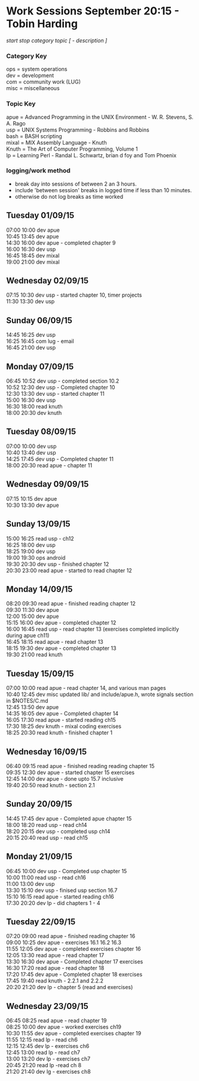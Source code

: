 Work Sessions September 20:15 - Tobin Harding  
============================================  
_start stop category topic [ - description ]_  
  
### Category Key #  
ops = system operations    
dev = development    
com = community work (LUG)    
misc = miscellaneous    
  
### Topic Key #  
apue = Advanced Programming in the UNIX Environment - W. R. Stevens, S. A. Rago    
usp = UNIX Systems Programming - Robbins and Robbins    
bash = BASH scripting    
mixal = MIX Assembly Language - Knuth  
Knuth = The Art of Computer Programming, Volume 1  
lp = Learning Perl - Randal L. Schwartz, brian d foy and Tom Phoenix  
  
### logging/work method #  
* break day into sessions of between 2 an 3 hours.    
* include 'between session' breaks in logged time if less than 10 minutes.    
* otherwise do not log breaks as time worked    
  
Tuesday 01/09/15  
---------------  
07:00 10:00 dev apue  
10:45 13:45 dev apue  
14:30 16:00 dev apue - completed chapter 9  
16:00 16:30 dev usp  
16:45 18:45 dev mixal  
19:00 21:00 dev mixal  
  
Wednesday 02/09/15  
---------------  
07:15 10:30 dev usp - started chapter 10, timer projects  
11:30 13:30 dev usp  
  
Sunday 06/09/15  
---------------  
14:45 16:25 dev usp  
16:25 16:45 com lug - email  
16:45 21:00 dev usp  
  
Monday 07/09/15  
---------------  
06:45 10:52 dev usp - completed section 10.2  
10:52 12:30 dev usp - Completed chapter 10  
12:30 13:30 dev usp - started chapter 11  
15:00 16:30 dev usp  
16:30 18:00 read knuth  
18:00 20:30 dev knuth  
  
Tuesday 08/09/15  
----------------  
07:00 10:00 dev usp  
10:40 13:40 dev usp  
14:25 17:45 dev usp - Completed chapter 11  
18:00 20:30 read apue - chapter 11  
  
Wednesday 09/09/15  
---------------  
07:15 10:15 dev apue  
10:30 13:30 dev apue  
  
Sunday 13/09/15  
---------------  
15:00 16:25 read usp - ch12  
16:25 18:00 dev usp  
18:25 19:00 dev usp  
19:00 19:30 ops android  
19:30 20:30 dev usp - finished chapter 12  
20:30 23:00 read apue - started to read chapter 12  
  
Monday 14/09/15  
---------------  
08:20 09:30 read apue - finished reading chapter 12  
09:30 11:30 dev apue  
12:00 15:00 dev apue  
15:15 16:00 dev apue - completed chapter 12  
16:00 16:45 read usp - read chapter 13 (exercises completed implicitly during apue ch11)  
16:45 18:15 read apue - read chapter 13  
18:15 19:30 dev apue - completed chapter 13  
19:30 21:00 read knuth  
  
Tuesday 15/09/15  
----------------  
07:00 10:00 read apue - read chapter 14, and various man pages  
10:40 12:45 dev misc updated lib/ and include/apue.h, wrote signals section in $NOTES/C.md  
12:45 13:50 dev apue  
14:35 16:05 dev apue - Completed chapter 14  
16:05 17:30 read apue - started reading ch15  
17:30 18:25 dev knuth - mixal coding exercises  
18:25 20:30 read knuth - finished chapter 1  
  
Wednesday 16/09/15  
------------------  
06:40 09:15 read apue - finished reading reading chapter 15  
09:35 12:30 dev apue - started chapter 15 exercises  
12:45 14:00 dev apue - done upto 15.7 inclusive  
19:40 20:50 read knuth - section 2.1  
  
Sunday 20/09/15  
---------------  
14:45 17:45 dev apue - Completed apue chapter 15  
18:00 18:20 read usp - read ch14  
18:20 20:15 dev usp - completed usp ch14  
20:15 20:40 read usp - read ch15  
  
Monday 21/09/15   
---------------  
06:45 10:00 dev usp -  Completed usp chapter 15  
10:00 11:00 read usp - read ch16  
11:00 13:00 dev usp  
13:30 15:10 dev usp - finised usp section 16.7  
15:10 16:15 read apue - started reading ch16  
17:30 20:20 dev lp - did chapters 1 - 4  
  
Tuesday 22/09/15  
---------------  
07:20 09:00 read apue - finished reading chapter 16  
09:00 10:25 dev apue - exercises 16.1 16.2 16.3  
11:55 12:05 dev apue - completed exercises chapter 16  
12:05 13:30 read apue - read chapter 17  
13:30 16:30 dev apue - Completed chapter 17 exercises  
16:30 17:20 read apue - read chapter 18  
17:20 17:45 dev apue - Completed chapter 18 exercises  
17:45 19:40 read knuth - 2.2.1 and 2.2.2  
20:20 21:20 dev lp - chapter 5 (read and exercises)  
  
Wednesday 23/09/15  
---------------  
06:45 08:25 read apue - read chapter 19  
08:25 10:00 dev apue - worked exercises ch19  
10:30 11:55 dev apue - completed exercises chapter 19  
11:55 12:15 read lp - read ch6  
12:15 12:45 dev lp - exercises ch6  
12:45 13:00 read lp - read ch7  
13:00 13:20 dev lp - exercises ch7  
20:45 21:20 read lp -read ch 8  
21:20 21:40 dev lg - exercises ch8  
  
